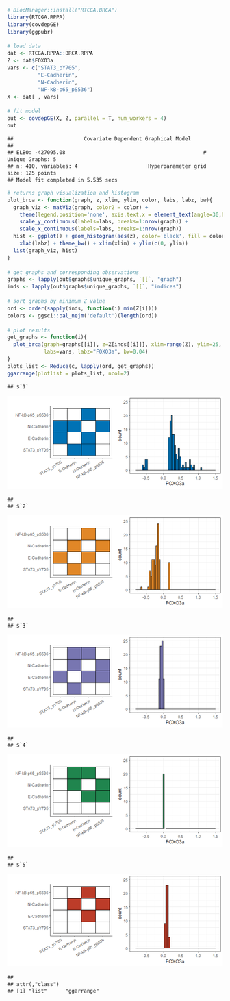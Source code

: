 
``` r
# BiocManager::install("RTCGA.BRCA")
library(RTCGA.RPPA)
library(covdepGE)
library(ggpubr)

# load data
dat <- RTCGA.RPPA::BRCA.RPPA
Z <- dat$FOXO3a
vars <- c("STAT3_pY705",
          "E-Cadherin",
          "N-Cadherin",
          "NF-kB-p65_pS536")
X <- dat[ , vars]

# fit model
out <- covdepGE(X, Z, parallel = T, num_workers = 4)
out
```

    ##                       Covariate Dependent Graphical Model
    ## 
    ## ELBO: -427095.08                                             # Unique Graphs: 5
    ## n: 410, variables: 4                       Hyperparameter grid size: 125 points
    ## Model fit completed in 5.535 secs

``` r
# returns graph visualization and histogram
plot_brca <- function(graph, z, xlim, ylim, color, labs, labz, bw){
  graph_viz <- matViz(graph, color2 = color) + 
    theme(legend.position='none', axis.text.x = element_text(angle=30,hjust=1,vjust=1.0)) + 
    scale_y_continuous(labels=labs, breaks=1:nrow(graph)) + 
    scale_x_continuous(labels=labs, breaks=1:nrow(graph))
  hist <- ggplot() + geom_histogram(aes(z), color='black', fill = color, binwidth = bw) + 
    xlab(labz) + theme_bw() + xlim(xlim) + ylim(c(0, ylim))
  list(graph_viz, hist)
}

# get graphs and corresponding observations
graphs <- lapply(out$graphs$unique_graphs, `[[`, "graph")
inds <- lapply(out$graphs$unique_graphs, `[[`, "indices")

# sort graphs by minimum Z value
ord <- order(sapply(inds, function(i) min(Z[i])))
colors <- ggsci::pal_nejm('default')(length(ord))

# plot results
get_graphs <- function(i){
  plot_brca(graph=graphs[[i]], z=Z[inds[[i]]], xlim=range(Z), ylim=25, color=colors[i], 
            labs=vars, labz="FOXO3a", bw=0.04)
}
plots_list <- Reduce(c, lapply(ord, get_graphs))
ggarrange(plotlist = plots_list, ncol=2)
```

    ## $`1`

![](TCGA_analysis_files/figure-gfm/unnamed-chunk-1-1.png)<!-- -->

    ## 
    ## $`2`

![](TCGA_analysis_files/figure-gfm/unnamed-chunk-1-2.png)<!-- -->

    ## 
    ## $`3`

![](TCGA_analysis_files/figure-gfm/unnamed-chunk-1-3.png)<!-- -->

    ## 
    ## $`4`

![](TCGA_analysis_files/figure-gfm/unnamed-chunk-1-4.png)<!-- -->

    ## 
    ## $`5`

![](TCGA_analysis_files/figure-gfm/unnamed-chunk-1-5.png)<!-- -->

    ## 
    ## attr(,"class")
    ## [1] "list"      "ggarrange"
